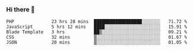 ### Hi there 👋

<!--START_SECTION:waka-->
```text
PHP              23 hrs 28 mins  ██████████████████░░░░░░░   71.72 % 
JavaScript       5 hrs 12 mins   ████░░░░░░░░░░░░░░░░░░░░░   15.91 % 
Blade Template   3 hrs           ██▒░░░░░░░░░░░░░░░░░░░░░░   09.21 % 
CSS              32 mins         ▒░░░░░░░░░░░░░░░░░░░░░░░░   01.67 % 
JSON             20 mins         ▒░░░░░░░░░░░░░░░░░░░░░░░░   01.05 % 
```
<!--END_SECTION:waka-->
